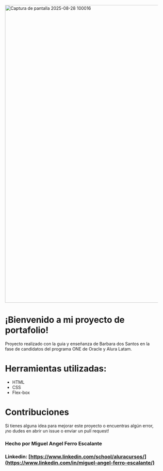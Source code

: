 <img width="1858" height="977" alt="Captura de pantalla 2025-08-28 100016" src="https://github.com/user-attachments/assets/729c73fe-cbc3-4cc0-832d-7616261bc567" />

<h1>¡Bienvenido a mi proyecto de portafolio!</h1> 
Proyecto realizado con la guia y enseñanza de Barbara dos Santos en la fase de candidatos del programa ONE de Oracle y Alura Latam.

# Herramientas utilizadas: 
- HTML
- CSS
- Flex-box

# Contribuciones
Si tienes alguna idea para mejorar este proyecto o encuentras algún error, ¡no dudes en abrir un issue o enviar un pull request!

### Hecho por Miguel Angel Ferro Escalante
### Linkedin: [https://www.linkedin.com/school/aluracursos/](https://www.linkedin.com/in/miguel-angel-ferro-escalante/)
